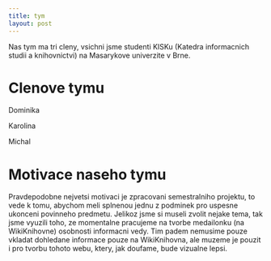 ```yaml
---
title: tym
layout: post
---
```


Nas tym ma tri cleny, vsichni jsme studenti KISKu (Katedra informacnich studii a knihovnictvi) na Masarykove univerzite v Brne.


# Clenove tymu

Dominika

Karolina

Michal


# Motivace naseho tymu

Pravdepodobne nejvetsi motivaci je zpracovani semestralniho projektu, to vede k tomu, abychom meli splnenou jednu z podminek pro uspesne ukonceni povinneho predmetu. Jelikoz jsme si museli zvolit nejake tema, tak jsme vyuzili toho, ze momentalne pracujeme na tvorbe medailonku (na WikiKnihovne) osobnosti informacni vedy. Tim padem nemusime pouze vkladat dohledane informace pouze na WikiKnihovna, ale muzeme je pouzit i pro tvorbu tohoto webu, ktery, jak doufame, bude vizualne lepsi. 